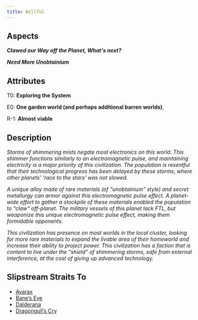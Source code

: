 ```yaml
---
title: Willful
---
```


## Aspects

***Clawed our Way off the Planet, What's next?***

***Need More Unobtainium***

## Attributes

T0: **Exploring the System**

E0: **One garden world (and perhaps additional barren worlds)**,

R-1: **Almost viable**

## Description

*Storms of shimmering mists negate most electronics on this world. This shimmer functions similarly to an electromagnetic pulse, and maintaining electricity is a major priority of this civilization. The population is resentful that their technological progress has been delayed by these storms, where other planets’ ‘race to the stars’ was not slowed.*

*A unique alloy made of rare materials (of “unobtainium” style) and secret metallurgy can armor against this electromagnetic pulse effect. A planet-wide effort to gather a stockpile of these materials enabled the population to “claw” off-planet. The military vessels of this planet lack FTL, but weaponize this unique electromagnetic pulse effect, making them formidable opponents.*

*This civilization has presence on most worlds in the local cluster, looking for more rare materials to expand the livable area of their homeworld and increase their ability to project power. This civilization has a faction that is content to live under the “shield” of shimmering storms, safe from external interference, at the cost of giving up advanced technology.*

## Slipstream Straits To

* [Avarax](avarax)
* [Bane’s Eye](banes-eye)
* [Dalderana](dalderana)
* [Dragongull’s Cry](dragongulls-cry)